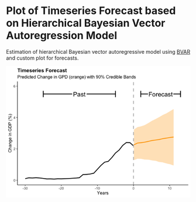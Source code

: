 
# Plot of Timeseries Forecast based on Hierarchical Bayesian Vector Autoregression Model

Estimation of hierarchical Bayesian vector autoregressive model using
[BVAR](https://github.com/nk027/bvar) and custom plot for forecasts.

![](man/figures/unnamed-chunk-2-1.png)<!-- -->
